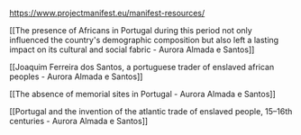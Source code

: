 https://www.projectmanifest.eu/manifest-resources/

[[The presence of Africans in Portugal during this period not only influenced the country's demographic composition but also left a lasting impact on its cultural and social fabric - Aurora Almada e Santos]]

[[Joaquim Ferreira dos Santos, a portuguese trader of enslaved african peoples - Aurora Almada e Santos]]

[[The absence of memorial sites in Portugal - Aurora Almada e Santos]]

[[Portugal and the invention of the atlantic trade of enslaved people, 15–16th centuries - Aurora Almada e Santos]]

